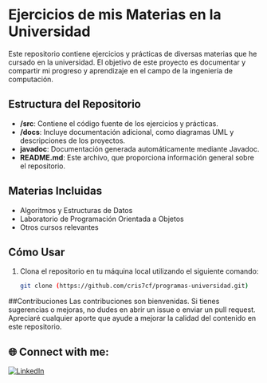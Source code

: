 # Ejercicios de mis Materias en la Universidad

Este repositorio contiene ejercicios y prácticas de diversas materias que he cursado en la universidad. El objetivo de este proyecto es documentar y compartir mi progreso y aprendizaje en el campo de la ingeniería de computación.

## Estructura del Repositorio

- **/src**: Contiene el código fuente de los ejercicios y prácticas.
- **/docs**: Incluye documentación adicional, como diagramas UML y descripciones de los proyectos.
- **javadoc**: Documentación generada automáticamente mediante Javadoc.
- **README.md**: Este archivo, que proporciona información general sobre el repositorio.

## Materias Incluidas

- Algoritmos y Estructuras de Datos
- Laboratorio de Programación Orientada a Objetos
- Otros cursos relevantes

## Cómo Usar

1. Clona el repositorio en tu máquina local utilizando el siguiente comando:
   ```bash
   git clone (https://github.com/cris7cf/programas-universidad.git)

##Contribuciones
Las contribuciones son bienvenidas. Si tienes sugerencias o mejoras, no dudes en abrir un issue o enviar un pull request. Apreciaré cualquier aporte que ayude a mejorar la calidad del contenido en este repositorio.

## 🌐 Connect with me:
[![LinkedIn](https://img.shields.io/badge/LinkedIn-0077B5?style=for-the-badge&logo=linkedin&logoColor=white)](https://www.linkedin.com/in/cris7cf/)
